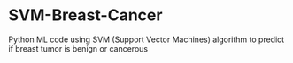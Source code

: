# SVM-Breast-Cancer
Python ML code using SVM (Support Vector Machines) algorithm to predict if breast tumor is benign or cancerous
